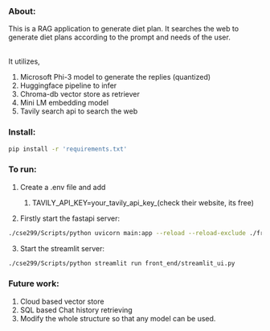 ### About:

This is a RAG application to generate diet plan. It searches the web to generate diet plans according to the prompt and needs of the user. 

<br>
It utilizes,
<br>

1. Microsoft Phi-3 model to generate the replies (quantized)
2. Huggingface pipeline to infer
3. Chroma-db vector store as retriever
4. Mini LM embedding model 
5. Tavily search api to search the web

### Install:

```bash
pip install -r 'requirements.txt'
```

### To run:

1. Create a .env file and add
   1. TAVILY_API_KEY=your_tavily_api_key_(check their website, its free)

2. Firstly start the fastapi server:
```bash
./cse299/Scripts/python uvicorn main:app --reload --reload-exclude ./front_end/*
```

3. Start the streamlit server:
```bash
./cse299/Scripts/python streamlit run front_end/streamlit_ui.py
```

### Future work:

1. Cloud based vector store
2. SQL based Chat history retrieving 
3. Modify the whole structure so that any model can be used.
